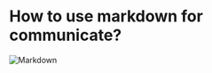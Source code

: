 # How to use markdown for communicate?
![Markdown](https://th.bing.com/th/id/R.9864f118905fb7039aaa075f20d5a31f?rik=4AfAj4y8xMQ9QA&pid=ImgRaw&r=0)
